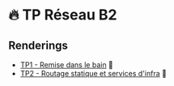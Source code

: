 # 🔥 TP Réseau B2


## Renderings

* [TP1 - Remise dans le bain](https://github.com/Tenerit/Tp-Reseau/tree/master/TP1) 🛁
* [TP2 - Routage statique et services d'infra](https://github.com/Tenerit/Tp-Reseau/tree/master/TP2) 🚦